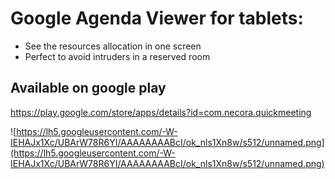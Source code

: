 # Google Agenda Viewer for tablets: #
  * See the resources allocation in one screen
  * Perfect to avoid intruders in a reserved room

## Available on google play ##
https://play.google.com/store/apps/details?id=com.necora.quickmeeting

![https://lh5.googleusercontent.com/-W-IEHAJx1Xc/UBArW78R6YI/AAAAAAAABcI/ok_nls1Xn8w/s512/unnamed.png](https://lh5.googleusercontent.com/-W-IEHAJx1Xc/UBArW78R6YI/AAAAAAAABcI/ok_nls1Xn8w/s512/unnamed.png)